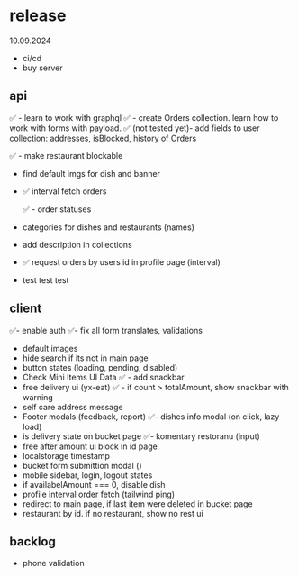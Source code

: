 # release

10.09.2024

- ci/cd
- buy server

## api

✅ - learn to work with graphql
✅ - create Orders collection. learn how to work with forms with payload.
✅ (not tested yet)- add fields to user collection: addresses, isBlocked, history of Orders

✅ - make restaurant blockable

- find default imgs for dish and banner

<!-- - add filter orders in profile -->

- ✅ interval fetch orders
  <!-- - dish isChange flag -->

  ✅ - order statuses

- categories for dishes and restaurants (names)
- add description in collections
- ✅ request orders by users id in profile page (interval)
<!-- ex: https://github.com/payloadcms/public-demo/blob/master/src/payload/collections/Media.ts -->

- test test test

## client

✅- enable auth
✅- fix all form translates, validations

- default images
- hide search if its not in main page
- button states (loading, pending, disabled)
- Check Mini Items UI Data
  ✅ - add snackbar
- free delivery ui (yx-eat)
  <!-- - add filter ui in profile -->
  ✅ - if count > totalAmount, show snackbar with warning
- self care address message
- Footer modals (feedback, report)
  <!-- - profile page (with add/remove addresses) -->
  ✅- dishes info modal (on click, lazy load)
- is delivery state on bucket page
  ✅- komentary restoranu (input)
- free after amount ui block in id page
- localstorage timestamp
- bucket form submittion modal ()
- mobile sidebar, login, logout states
- if availabelAmount === 0, disable dish
- profile interval order fetch (tailwind ping)
- redirect to main page, if last item were deleted in bucket page
- restaurant by id. if no restaurant, show no rest ui

## backlog

- phone validation
